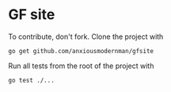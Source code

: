 

# GF site 


To contribute, don't fork. Clone the project with 

```
go get github.com/anxiousmodernman/gfsite
```

Run all tests from the root of the project with

```
go test ./...

```




